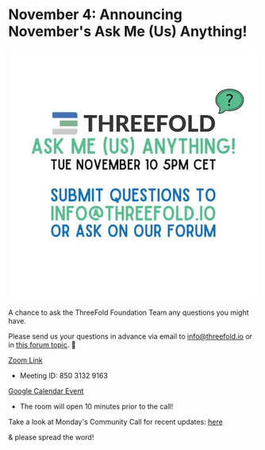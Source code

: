 # November 4: Announcing November's Ask Me (Us) Anything!

![](img/novamaannouncement.jpeg)

A chance to ask the ThreeFold Foundation Team any questions you might have.

Please send us your questions in advance via email to info@threefold.io or in [this forum topic](https://forum.threefold.io/t/submit-your-questions-for-next-tuesdays-ama/631). 🙏

[Zoom Link](https://us02web.zoom.us/j/85031329163)
- Meeting ID: 850 3132 9163

[Google Calendar Event](https://calendar.google.com/event?action=TEMPLATE&tmeid=NHBwa2Y3OGsxNGVzdXUzMTlzcmRqaGRucGcgdGFnZ2FydHNAaW5jdWJhaWQuY29t&tmsrc=taggarts%40incubaid.com)
- The room will open 10 minutes prior to the call!

Take a look at Monday's Community Call for recent updates: [here](https://www.youtube.com/watch?v=KpU7wb2jmyg)

& please spread the word!
